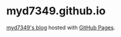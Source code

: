 # myd7349.github.io
[myd7349's blog](http://myd7349.github.io/) hosted with [GitHub Pages](https://pages.github.com/).
